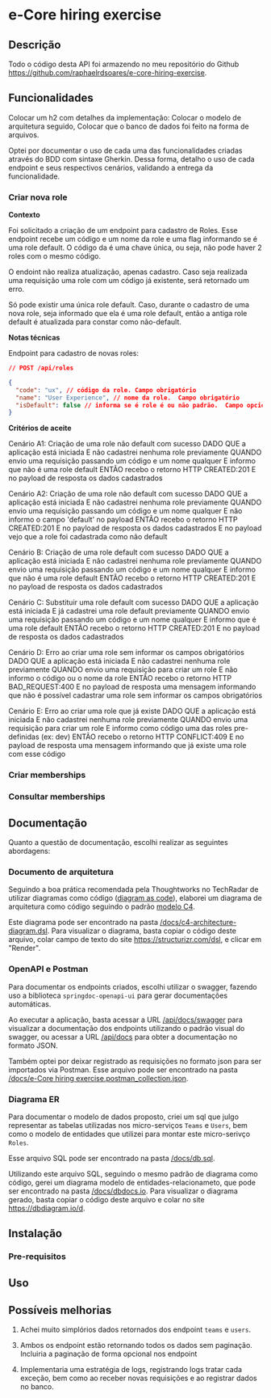 # e-Core hiring exercise

## Descrição

Todo o código desta API foi armazendo no meu repositório do Github https://github.com/raphaelrdsoares/e-core-hiring-exercise.

## Funcionalidades

Colocar um h2 com detalhes da implementação: Colocar o modelo de arquitetura seguido, Colocar que o banco de dados foi feito na forma de arquivos.

Optei por documentar o uso de cada uma das funcionalidades criadas através do BDD com sintaxe Gherkin. Dessa forma, detalho o uso de cada endpoint e seus respectivos cenários, validando a entrega da funcionalidade.

### Criar nova role

**Contexto**

Foi solicitado a criação de um endpoint para cadastro de Roles. Esse endpoint recebe um código e um nome da role e uma flag informando se é uma role default. O código da é uma chave única, ou seja, não pode haver 2 roles com o mesmo código.

O endoint não realiza atualização, apenas cadastro. Caso seja realizada uma requisição uma role com um código já existente, será retornado um erro.

Só pode existir uma única role default. Caso, durante o cadastro de uma nova role, seja informado que ela é uma role default, então a antiga role default é atualizada para constar como não-default.

**Notas técnicas**

Endpoint para cadastro de novas roles:

```JSON
// POST /api/roles

{
  "code": "ux", // código da role. Campo obrigatório
  "name": "User Experience", // nome da role.  Campo obrigatório
  "isDefault": false // informa se é role é ou não padrão.  Campo opcional. Valor default: false.
}

```

**Critérios de aceite**

Cenário A1: Criação de uma role não default com sucesso
DADO QUE a aplicação está iniciada
E não cadastrei nenhuma role previamente
QUANDO envio uma requisição passando um código e um nome qualquer
E informo que não é uma role default
ENTÃO recebo o retorno HTTP CREATED:201
E no payload de resposta os dados cadastrados

Cenário A2: Criação de uma role não default com sucesso
DADO QUE a aplicação está iniciada
E não cadastrei nenhuma role previamente
QUANDO envio uma requisição passando um código e um nome qualquer
E não informo o campo 'default' no payload
ENTÃO recebo o retorno HTTP CREATED:201
E no payload de resposta os dados cadastrados
E no payload vejo que a role foi cadastrada como não default

Cenário B: Criação de uma role default com sucesso
DADO QUE a aplicação está iniciada
E não cadastrei nenhuma role previamente
QUANDO envio uma requisição passando um código e um nome qualquer
E informo que não é uma role default
ENTÃO recebo o retorno HTTP CREATED:201
E no payload de resposta os dados cadastrados

Cenário C: Substituir uma role default com sucesso
DADO QUE a aplicação está iniciada
E já cadastrei uma role default previamente
QUANDO envio uma requisição passando um código e um nome qualquer
E informo que é uma role default
ENTÃO recebo o retorno HTTP CREATED:201
E no payload de resposta os dados cadastrados

Cenário D: Erro ao criar uma role sem informar os campos obrigatórios
DADO QUE a aplicação está iniciada
E não cadastrei nenhuma role previamente
QUANDO envio uma requisição para criar um role
E não informo o código ou o nome da role
ENTÃO recebo o retorno HTTP BAD_REQUEST:400
E no payload de resposta uma mensagem informando que não é possível cadastrar uma role sem informar os campos obrigatórios

Cenário E: Erro ao criar uma role que já existe
DADO QUE a aplicação está iniciada
E não cadastrei nenhuma role previamente
QUANDO envio uma requisição para criar um role
E informo como código uma das roles pre-definidas (ex: dev)
ENTÃO recebo o retorno HTTP CONFLICT:409
E no payload de resposta uma mensagem informando que já existe uma role com esse código

### Criar memberships

### Consultar memberships

## Documentação

Quanto a questão de documentação, escolhi realizar as seguintes abordagens:

### Documento de arquitetura

Seguindo a boa prática recomendada pela Thoughtworks no TechRadar de utilizar diagramas como código ([diagram as code](https://www.thoughtworks.com/radar/techniques/diagrams-as-code)), elaborei um diagrama de arquitetura como código seguindo o padrão [modelo C4](<[https://](https://c4model.com/)>).

Este diagrama pode ser encontrado na pasta [/docs/c4-architecture-diagram.dsl](./docs/c4-architecture-diagram.dsl). Para visualizar o diagrama, basta copiar o código deste arquivo, colar campo de texto do site https://structurizr.com/dsl, e clicar em "Render".

### OpenAPI e Postman

Para documentar os endpoints criados, escolhi utilizar o swagger, fazendo uso a biblioteca `springdoc-openapi-ui` para gerar documentações automáticas.

Ao executar a aplicação, basta acessar a URL [/api/docs/swagger](<[https://](http://localhost:9000/api/docs/swagger)>) para visualizar a documentação dos endpoints utilizando o padrão visual do swagger, ou acessar a URL [/api/docs](http://localhost:9000/api/docs/) para obter a documentação no formato JSON.

Também optei por deixar registrado as requisições no formato json para ser importados via Postman. Esse arquivo pode ser encontrado na pasta [/docs/e-Core hiring exercise.postman_collection.json](./docs/e-Core%20hiring%20exercise.postman_collection.json).

### Diagrama ER

Para documentar o modelo de dados proposto, criei um sql que julgo representar as tabelas utilizadas nos micro-serviços `Teams` e `Users`, bem como o modelo de entidades que utilizei para montar este micro-serivço `Roles`.

Esse arquivo SQL pode ser encontrado na pasta [/docs/db.sql](./docs/db.sql).

Utilizando este arquivo SQL, seguindo o mesmo padrão de diagrama como código, gerei um diagrama modelo de entidades-relacionameto, que pode ser encontrado na pasta [/docs/dbdocs.io](./docs/dbdocs.io). Para visualizar o diagrama gerado, basta copiar o código deste arquivo e colar no site https://dbdiagram.io/d.

## Instalação

### Pre-requisitos

## Uso

## Possíveis melhorias

1. Achei muito simplórios dados retornados dos endpoint `teams` e `users`.
 <!-- 1. No endpoint users o que eu faria
    1. O `displayName` parece ser um username que o usuário usa pra fazer login. Trocaria o nome dessa propriedade para `username`;
    2. Incluiria o atributo `name` que seria o nome completo real do usuário, ex "Fulano de Tal";
    3. Caso fosse necessário exibir um nome curto, ex "Fulano", incluiria um atributo `shortName` ou `firstName`;
2. No endpoint teams o que eu faria
    1. Dentro de cada time Incluiria uma lista -->
3. Ambos os endpoint estão retornando todos os dados sem paginação. Incluiria a paginação de forma opcional nos endpoint
 <!-- 4. A busca do time pelo Id está retornando nulo com HTTP:200. Alteraria para retornar 204:NO_CONTENT -->

4. Implementaria uma estratégia de logs, registrando logs tratar cada exceção, bem como ao receber novas requisições e ao registrar dados no banco.
